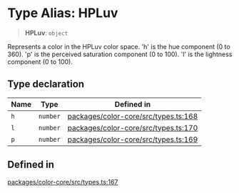 # Type Alias: HPLuv

> **HPLuv**: `object`

Represents a color in the HPLuv color space.
'h' is the hue component (0 to 360).
'p' is the perceived saturation component (0 to 100).
'l' is the lightness component (0 to 100).

## Type declaration

| Name | Type | Defined in |
| ------ | ------ | ------ |
| `h` | `number` | [packages/color-core/src/types.ts:168](https://github.com/iamlite/color-core-mono-test/blob/d94d70fcd3b8bc32b54a8388048088ead1ff133f/packages/color-core/src/types.ts#L168) |
| `l` | `number` | [packages/color-core/src/types.ts:170](https://github.com/iamlite/color-core-mono-test/blob/d94d70fcd3b8bc32b54a8388048088ead1ff133f/packages/color-core/src/types.ts#L170) |
| `p` | `number` | [packages/color-core/src/types.ts:169](https://github.com/iamlite/color-core-mono-test/blob/d94d70fcd3b8bc32b54a8388048088ead1ff133f/packages/color-core/src/types.ts#L169) |

## Defined in

[packages/color-core/src/types.ts:167](https://github.com/iamlite/color-core-mono-test/blob/d94d70fcd3b8bc32b54a8388048088ead1ff133f/packages/color-core/src/types.ts#L167)
